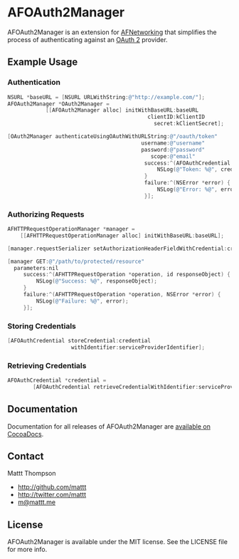 # AFOAuth2Manager

AFOAuth2Manager is an extension for [AFNetworking](http://github.com/AFNetworking/AFNetworking/) that simplifies the process of authenticating against an [OAuth 2](https://tools.ietf.org/html/rfc6749) provider.

## Example Usage

### Authentication

```objective-c
NSURL *baseURL = [NSURL URLWithString:@"http://example.com/"];
AFOAuth2Manager *OAuth2Manager =
            [[AFOAuth2Manager alloc] initWithBaseURL:baseURL
                                            clientID:kClientID
                                              secret:kClientSecret];

[OAuth2Manager authenticateUsingOAuthWithURLString:@"/oauth/token"
                                          username:@"username"
                                          password:@"password"
                                             scope:@"email"
                                           success:^(AFOAuthCredential *credential) {
                                               NSLog(@"Token: %@", credential.accessToken);
                                           }
                                           failure:^(NSError *error) {
                                               NSLog(@"Error: %@", error);
                                           }];
```

### Authorizing Requests

```objective-c
AFHTTPRequestOperationManager *manager =
    [[AFHTTPRequestOperationManager alloc] initWithBaseURL:baseURL];

[manager.requestSerializer setAuthorizationHeaderFieldWithCredential:credential.accessToken];

[manager GET:@"/path/to/protected/resource"
  parameters:nil
     success:^(AFHTTPRequestOperation *operation, id responseObject) {
         NSLog(@"Success: %@", responseObject);
     }
     failure:^(AFHTTPRequestOperation *operation, NSError *error) {
         NSLog(@"Failure: %@", error);
     }];
```

### Storing Credentials

```objective-c
[AFOAuthCredential storeCredential:credential
                    withIdentifier:serviceProviderIdentifier];
```

### Retrieving Credentials

```objective-c
AFOAuthCredential *credential =
        [AFOAuthCredential retrieveCredentialWithIdentifier:serviceProviderIdentifier];
```

## Documentation

Documentation for all releases of AFOAuth2Manager are [available on CocoaDocs](http://cocoadocs.org/docsets/AFOAuth2Manager/).

## Contact

Mattt Thompson

- http://github.com/mattt
- http://twitter.com/mattt
- m@mattt.me

## License

AFOAuth2Manager is available under the MIT license. See the LICENSE file for more info.
